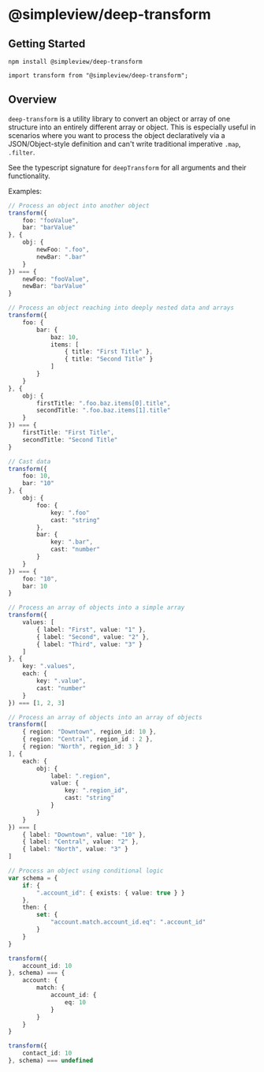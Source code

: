 # @simpleview/deep-transform

## Getting Started

```
npm install @simpleview/deep-transform
```

```
import transform from "@simpleview/deep-transform";
```

## Overview

`deep-transform` is a utility library to convert an object or array of one structure into an entirely different array or object. This is especially useful in scenarios where you want to process the object declaratively via a JSON/Object-style definition and can't write traditional imperative `.map`, `.filter`.

See the typescript signature for `deepTransform` for all arguments and their functionality.


Examples:

```typescript
// Process an object into another object
transform({
	foo: "fooValue",
	bar: "barValue"
}, {
	obj: {
		newFoo: ".foo",
		newBar: ".bar"
	}
}) === {
	newFoo: "fooValue",
	newBar: "barValue"
}

// Process an object reaching into deeply nested data and arrays
transform({
	foo: {
		bar: {
			baz: 10,
			items: [
				{ title: "First Title" },
				{ title: "Second Title" }
			]
		}
	}
}, {
	obj: {
		firstTitle: ".foo.baz.items[0].title",
		secondTitle: ".foo.baz.items[1].title"
	}
}) === {
	firstTitle: "First Title",
	secondTitle: "Second Title"
}

// Cast data
transform({
	foo: 10,
	bar: "10"
}, {
	obj: {
		foo: {
			key: ".foo"
			cast: "string"
		},
		bar: {
			key: ".bar",
			cast: "number"
		}
	}
}) === {
	foo: "10",
	bar: 10
}

// Process an array of objects into a simple array
transform({
	values: [
		{ label: "First", value: "1" },
		{ label: "Second", value: "2" },
		{ label: "Third", value: "3" }
	]
}, {
	key: ".values",
	each: {
		key: ".value",
		cast: "number"
	}
}) === [1, 2, 3]

// Process an array of objects into an array of objects
transform([
	{ region: "Downtown", region_id: 10 },
	{ region: "Central", region_id : 2 },
	{ region: "North", region_id: 3 }
], {
	each: {
		obj: {
			label: ".region",
			value: {
				key: ".region_id",
				cast: "string"
			}
		}
	}
}) === [
	{ label: "Downtown", value: "10" },
	{ label: "Central", value: "2" },
	{ label: "North", value: "3" }
]

// Process an object using conditional logic
var schema = {
	if: {
		".account_id": { exists: { value: true } }
	},
	then: {
		set: {
			"account.match.account_id.eq": ".account_id"
		}
	}
}

transform({
	account_id: 10
}, schema) === {
	account: {
		match: {
			account_id: {
				eq: 10
			}
		}
	}
}

transform({
	contact_id: 10
}, schema) === undefined
```

